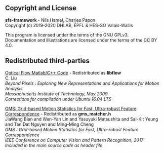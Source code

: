 ## Copyright and License

**sfs-framework** - Nils Hamel, Charles Papon <br >
Copyright (c) 2019-2020 DHLAB, EPFL & HES-SO Valais-Wallis

This program is licensed under the terms of the GNU GPLv3. Documentation and illustrations are licensed under the terms of the CC BY 4.0.

## Redistributed third-parties

[Optical Flow Matlab/C++ Code](https://people.csail.mit.edu/celiu/OpticalFlow/) - Redistributed as **libflow** <br />
C. Liu <br />
_Beyond Pixels : Exploring New Representations and Applications for Motion Analysis_ <br />
_Massachusetts Institute of Technology, May 2009_ <br />
_Corrections for compilation under Ubuntu 16.04 LTS_

[GMS: Grid-based Motion Statistics for Fast, Ultra-robust Feature Correspondence](https://github.com/JiawangBian/GMS-Feature-Matcher) - Redistributed as **gms_matcher.h** <br />
JiaWang Bian and Wen-Yan Lin and Yasuyuki Matsushita and Sai-Kit Yeung and Tan Dat Nguyen and Ming-Ming Cheng <br />
_GMS : Grid-based Motion Statistics for Fast, Ultra-robust Feature Correspondence_ <br />
_IEEE Conference on Computer Vision and Pattern Recognition, 2017_ <br />
_Included in the main source code as header file_
